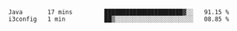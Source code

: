 
<!--START_SECTION:waka-->

```text
Java       17 mins         ██████████████████████▓░░   91.15 %
i3config   1 min           ██▒░░░░░░░░░░░░░░░░░░░░░░   08.85 %
```

<!--END_SECTION:waka-->

<!--unk0e-ctrlmd-blitzh-->
